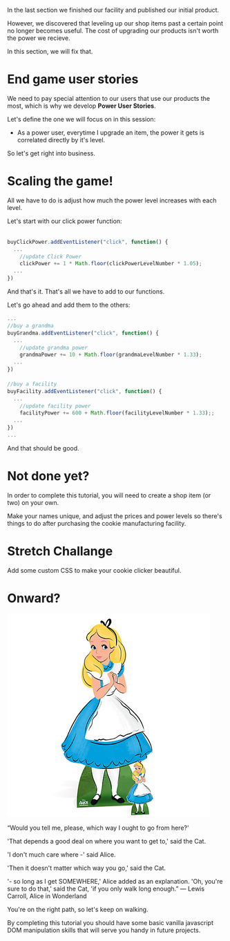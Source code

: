 In the last section we finished our facility and published our initial product.

However, we discovered that leveling up our shop items past a certain point no longer becomes useful. The cost of upgrading our products isn't worth the power we recieve.

In this section, we will fix that.

# End game user stories
We need to pay special attention to our users that use our products the most, which is why we develop **Power User Stories**.

Let's define the one we will focus on in this session:

- As a power user, everytime I upgrade an item, the power it gets is correlated directly by it's level.

So let's get right into business.

# Scaling the game!

All we have to do is adjust how much the power level increases with each level.

Let's start with our click power function:

```js

buyClickPower.addEventListener("click", function() {
  ...
    //update Click Power
    clickPower += 1 * Math.floor(clickPowerLevelNumber * 1.05);
  ...  
})

```
And that's it. That's all we have to add to our functions.

Let's go ahead and add them to the others:

```js
...
//buy a grandma
buyGrandma.addEventListener("click", function() {
  ...
    //update grandma power
    grandmaPower += 10 + Math.floor(grandmaLevelNumber * 1.33);
  ...
})

//buy a facility
buyFacility.addEventListener("click", function() {
  ...
    //update facility power
    facilityPower += 600 + Math.floor(facilityLevelNumber * 1.33);;
  ...
})
...

```

And that should be good.

# Not done yet?
In order to complete this tutorial, you will need to create a shop item (or two) on your own.

Make your names unique, and adjust the prices and power levels so there's things to do after purchasing the cookie manufacturing facility.

# Stretch Challange
Add some custom CSS to make your cookie clicker beautiful.

# Onward?

![Alice in Wonderland](assets/alice.jpeg "Alice in Wonderland")

“Would you tell me, please, which way I ought to go from here?'

'That depends a good deal on where you want to get to,' said the Cat.

'I don't much care where -' said Alice.

'Then it doesn't matter which way you go,' said the Cat.

'- so long as I get SOMEWHERE,' Alice added as an explanation.
'Oh, you're sure to do that,' said the Cat, 'if you only walk long enough.”
― Lewis Carroll, Alice in Wonderland

You're on the right path, so let's keep on walking.

By completing this tutorial you should have some basic vanilla javascript DOM manipulation skills that will serve you handy in future projects.
